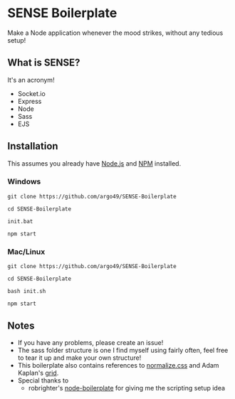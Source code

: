 
# SENSE Boilerplate

Make a Node application whenever the mood strikes, without any tedious setup!

## What is SENSE?

It's an acronym!

- Socket.io
- Express
- Node
- Sass
- EJS

## Installation

This assumes you already have [Node.js](http://nodejs.org/) and [NPM](https://www.npmjs.org/) installed.

### Windows

`git clone https://github.com/argo49/SENSE-Boilerplate`

`cd SENSE-Boilerplate`

`init.bat`

`npm start`

### Mac/Linux

`git clone https://github.com/argo49/SENSE-Boilerplate`

`cd SENSE-Boilerplate`

`bash init.sh`

`npm start`

## Notes

- If you have any problems, please create an issue!
- The sass folder structure is one I find myself using fairly often, feel free to tear it up and make your own structure!
- This boilerplate also contains references to [normalize.css](https://necolas.github.io/normalize.css/) and Adam Kaplan's [grid](http://www.adamkaplan.me/grid/).
- Special thanks to
  - robrighter's [node-boilerplate](https://github.com/robrighter/node-boilerplate/blob/master/initproject.sh) for giving me the scripting setup idea
